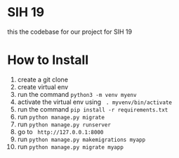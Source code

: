 # SIH 19
this the codebase for our project for SIH 19 
# How to Install
1. create a git clone 
2. create virtual env
3. run the command `python3 -m venv myenv`
4. activate the virtual env using ` . myvenv/bin/activate`
5. run the command `pip install -r requirements.txt`
6. run `python manage.py migrate`
7. run `python manage.py runserver`
8. go to ` http://127.0.0.1:8000` 
9. run `python manage.py makemigrations myapp`
10. run `python manage.py migrate myapp` 
